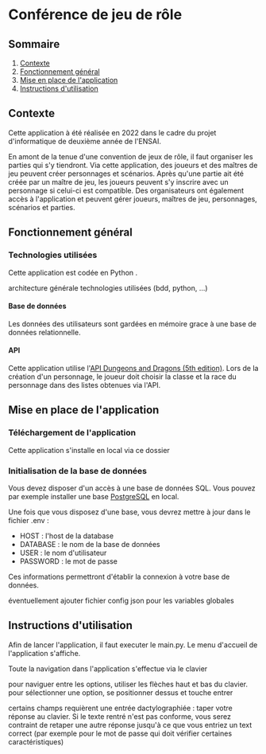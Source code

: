 # Conférence de jeu de rôle

## Sommaire

1. [Contexte](#contexte)
2. [Fonctionnement général](#fonctionnement-general)
3. [Mise en place de l'application](#mep-application)
4. [Instructions d'utilisation](#instruction-utilisation)

## Contexte

Cette application à été réalisée en 2022 dans le cadre du projet d'informatique de deuxième année de l'ENSAI.

En amont de la tenue d'une convention de jeux de rôle, il faut organiser les parties qui s'y tiendront. Via cette application, des joueurs et des maîtres de jeu peuvent créer personnages et scénarios. Après qu'une partie ait été créée par un maître de jeu, les joueurs peuvent s'y inscrire avec un personnage si celui-ci est compatible.  Des organisateurs ont également accès à l'application et peuvent gérer joueurs, maîtres de jeu, personnages, scénarios et parties.


## Fonctionnement général



### Technologies utilisées

Cette application est codée en Python .

architecture générale
technologies utilisées (bdd, python, ...)

#### Base de données

Les données des utilisateurs sont gardées en mémoire grace à une base de données relationnelle.

#### API

Cette application utilise l'[API Dungeons and Dragons (5th edition)](https://www.dnd5eapi.co/). Lors de la création d'un personnage, le joueur doit choisir la classe et la race du personnage dans des listes obtenues via l'API.

## Mise en place de l'application

### Téléchargement de l'application

Cette application s'installe en local via ce dossier

### Initialisation de la base de données

Vous devez disposer d'un accès à une base de données SQL. Vous pouvez par exemple installer une base [PostgreSQL](https://www.enterprisedb.com/downloads/postgres-postgresql-downloads) en local.

Une fois que vous disposez d'une base, vous devrez mettre à jour dans le fichier .env :

- HOST : l'host de la database
- DATABASE : le nom de la base de données
- USER : le nom d'utilisateur
- PASSWORD : le mot de passe

Ces informations permettront d'établir la connexion à votre base de données.



éventuellement ajouter fichier config json pour les variables globales

## Instructions d'utilisation

Afin de lancer l'application, il faut executer le main.py. Le menu d'accueil de l'application s'affiche.

Toute la navigation dans l'application s'effectue via le clavier

pour naviguer entre les options, utiliser les flèches haut et bas du clavier.
pour sélectionner une option, se positionner dessus et touche entrer

certains champs requièrent une entrée dactylographiée : taper votre réponse au clavier. Si le texte rentré n'est pas conforme,
vous serez contraint de retaper une autre réponse jusqu'à ce que vous entriez un text correct (par exemple pour le mot de passe qui doit vérifier certaines caractéristiques)


